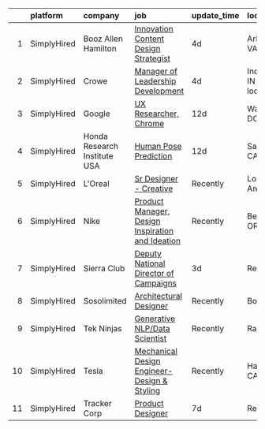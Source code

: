 

|    | platform    | company                      | job                                                                                                                                                            | update_time   | location                      |
|---:|:------------|:-----------------------------|:---------------------------------------------------------------------------------------------------------------------------------------------------------------|:--------------|:------------------------------|
|  1 | SimplyHired | Booz Allen Hamilton          | [Innovation Content Design Strategist](https://www.simplyhired.com/job/A_KIko8rtDhDTW9OJtq3LroX0oep05k_H6-_ON2mt_m9nD70Snmcvg?q=generative+design)             | 4d            | Arlington, VA                 |
|  2 | SimplyHired | Crowe                        | [Manager of Leadership Development](https://www.simplyhired.com/job/K3s-vw_mbCAM8zN8_9l25MjtGN_vviWFnu1LD5a77gRoJOU93kYE6g?q=generative+design)                | 4d            | Indianapolis, IN +7 locations |
|  3 | SimplyHired | Google                       | [UX Researcher, Chrome](https://www.simplyhired.com/job/pmsmcKqGmJN8MGe24HjqB98irMl5j6YlkwI90mafkjPuVY4Kcsvpmw?q=generative+design)                            | 12d           | Washington, DC                |
|  4 | SimplyHired | Honda Research Institute USA | [Human Pose Prediction](https://www.simplyhired.com/job/W3KurjIJYH4cBlyfiCq3Ya1pIYRo4_VVhb5MYbenE9DJzz7MjqqKww?q=generative+design)                            | 12d           | San Jose, CA                  |
|  5 | SimplyHired | L'Oreal                      | [Sr Designer - Creative](https://www.simplyhired.com/job/QinnBfWW1Dpw5513aYELTSJ_tC5va4sc2NdX_U9wQc8674XiZCBbCQ?q=generative+design)                           | Recently      | Los Angeles, CA               |
|  6 | SimplyHired | Nike                         | [Product Manager, Design Inspiration and Ideation](https://www.simplyhired.com/job/BCYv9RxtiQhTwfcig9KfmCVNSthborS0tgLJ6zLhsv5t_swC3ZY22g?q=generative+design) | Recently      | Beaverton, OR                 |
|  7 | SimplyHired | Sierra Club                  | [Deputy National Director of Campaigns](https://www.simplyhired.com/job/rquU9oIuu073ZCXkWtU_cshp-V_QwwoziD5NrwL7VEdBG5FEaBEn3A?q=generative+design)            | 3d            | Remote                        |
|  8 | SimplyHired | Sosolimited                  | [Architectural Designer](https://www.simplyhired.com/job/1wnZZjS_T2B-Khb33FLg8m5W26VpFJO-O7M0joPbDLzOi2-l3WqCTg?q=generative+design)                           | Recently      | Boston, MA                    |
|  9 | SimplyHired | Tek Ninjas                   | [Generative NLP/Data Scientist](https://www.simplyhired.com/job/idT0BqRQX7O5WpJWDNYzyBk4VEVRFolq9ZBMe0_fu4K-zKoJ8CjDaQ?q=generative+design)                    | Recently      | Raritan, NJ                   |
| 10 | SimplyHired | Tesla                        | [Mechanical Design Engineer- Design & Styling](https://www.simplyhired.com/job/tKT9Sw4M0YPtgj2CKQ_oDeWG7KrTYdJsSVlUA3LpE2pk3UFR7HpGSg?q=generative+design)     | Recently      | Hawthorne, CA                 |
| 11 | SimplyHired | Tracker Corp                 | [Product Designer](https://www.simplyhired.com/job/lFxsQlsvQwM0XMzRgd8JjdF20KruQsuwKgjMQ5reA6BYXuHXL9DeVw?q=generative+design)                                 | 7d            | Remote                        |